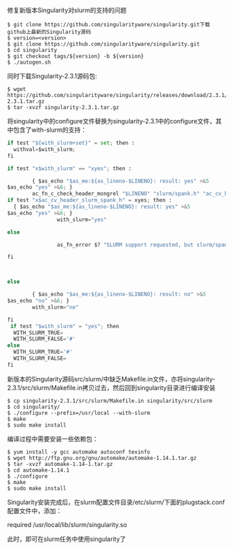 修复新版本Singularity对slurm的支持的问题

```shell
$ git clone https://github.com/singularityware/singularity.git下载github上最新的Singularity源码
$ version=<version>
$ git clone https://github.com/singularityware/singularity.git
$ cd singularity
$ git checkout tags/${version} -b ${version}
$ ./autogen.sh
```
同时下载Singularity-2.3.1源码包:
```shell
$ wget https://github.com/singularityware/singularity/releases/download/2.3.1/singularity-2.3.1.tar.gz
$ tar -xvzf singularity-2.3.1.tar.gz
```
将singularity中的configure文件替换为singularity-2.3.1中的configure文件，其中包含了with-slurm的支持：
```python
if test "${with_slurm+set}" = set; then :
  withval=$with_slurm;
fi

if test "x$with_slurm" == "xyes"; then :

        { $as_echo "$as_me:${as_lineno-$LINENO}: result: yes" >&5
$as_echo "yes" >&6; }
        ac_fn_c_check_header_mongrel "$LINENO" "slurm/spank.h" "ac_cv_header_slurm_spank_h" "$ac_includes_default"
if test "x$ac_cv_header_slurm_spank_h" = xyes; then :
  { $as_echo "$as_me:${as_lineno-$LINENO}: result: yes" >&5
$as_echo "yes" >&6; }
                with_slurm="yes"

else

                as_fn_error $? "SLURM support requested, but slurm/spank.h header not found." "$LINENO" 5

fi



else

        { $as_echo "$as_me:${as_lineno-$LINENO}: result: no" >&5
$as_echo "no" >&6; }
        with_slurm="no"

fi
 if test "$with_slurm" = "yes"; then
  WITH_SLURM_TRUE=
  WITH_SLURM_FALSE='#'
else
  WITH_SLURM_TRUE='#'
  WITH_SLURM_FALSE=
fi
```
新版本的Singularity源码src/slurm/中缺乏Makefile.in文件，亦将singularity-2.3.1/src/slurm/Makefile.in拷贝过去，然后回到singularity目录进行编译安装
```shell
$ cp singularity-2.3.1/src/slurm/Makefile.in singularity/src/slurm
$ cd singularity/
$ ./configure --prefix=/usr/local --with-slurm
$ make
$ sudo make install
```
编译过程中需要安装一些依赖包：
```shell
$ yum install -y gcc automake autoconf texinfo
$ wget http://ftp.gnu.org/gnu/automake/automake-1.14.1.tar.gz
$ tar -xvzf automake-1.14-1.tar.gz
$ cd automake-1.14.1
$ ./configure
$ make
$ sudo make install
```
Singularity安装完成后，在slurm配置文件目录/etc/slurm/下面的plugstack.conf配置文件中，添加：

required /usr/local/lib/slurm/singularity.so

此时，即可在slurm任务中使用singularity了
